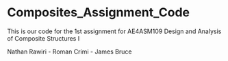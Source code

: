 # Composites_Assignment_Code
This is our code for the 1st assignment for AE4ASM109 Design and Analysis of Composite Structures I

Nathan Rawiri - Roman Crimi - James Bruce

